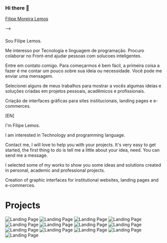 ### Hi there 👋

<div class="badge-base LI-profile-badge" data-locale="pt_BR" data-size="large" data-theme="dark" data-type="HORIZONTAL" data-vanity="filipe-moreira-lemos-a2268216a" data-version="v1"><a class="badge-base__link LI-simple-link" href="https://br.linkedin.com/in/filipe-moreira-lemos-a2268216a?trk=profile-badge">Filipe Moreira Lemos</a></div>

              
-->
### 
Sou Filipe Lemos.

Me interesso por Tecnologia e linguagem de programação.
Procuro colaborar no Front-end ajudar pessoas com solucoes inteligentes.

Entre em contato comigo. Para começarmos é bem fácil, a primeira coisa a fazer é me contar um pouco sobre sua ideia ou necessidade. Você pode me enviar uma mensagem.

Selecionei alguns de meus trabalhos para mostrar a vocês algumas ideias e soluções criadas  em projetos pessoais, acadêmicos e profissionais. 

Criação de interfaces gráficas para sites institucionais, landing pages e e-commerces.



[EN]

I'm Filipe Lemos.

I am interested in Technology and programming language. 

Contact me, I will love to help you with your projects. It's very easy to get started, the first thing to do is tell me a little about your idea, need. You can send me a message.

I selected some of my works to show you some ideas and solutions created in personal, academic and professional projects.

Creation of graphic interfaces for institutional websites, landing pages and e-commerces.




<h1>Projects</h1>

<img src="https://github.com/filipemoreiralemos/FilipeMoreiraLemos/blob/main/page1.png" alt="Landing Page ">

<img src="https://github.com/filipemoreiralemos/FilipeMoreiraLemos/blob/main/page2.png" alt="Landing Page">


<img src="https://github.com/filipemoreiralemos/FilipeMoreiraLemos/blob/main/page10.png" alt="Landing Page">


<img src="https://github.com/filipemoreiralemos/FilipeMoreiraLemos/blob/main/page11.png" alt="Landing Page">


<img src="https://github.com/filipemoreiralemos/FilipeMoreiraLemos/blob/main/page12.png" alt="Landing Page">





<img src="https://github.com/filipemoreiralemos/FilipeMoreiraLemos/blob/main/page14.png" alt="Landing Page">


<img src="https://github.com/filipemoreiralemos/FilipeMoreiraLemos/blob/main/page15.png" alt="Landing Page">



<img src="https://github.com/filipemoreiralemos/FilipeMoreiraLemos/blob/main/page16.png" alt="Landing Page">

<img src="https://github.com/filipemoreiralemos/FilipeMoreiraLemos/blob/main/page5.png" alt="Landing Page">

<img src="https://github.com/filipemoreiralemos/FilipeMoreiraLemos/blob/main/page6.png" alt="Landing Page">


<img src="https://github.com/filipemoreiralemos/FilipeMoreiraLemos/blob/main/page7.png" alt="Landing Page">


<img src="https://github.com/filipemoreiralemos/FilipeMoreiraLemos/blob/main/page8.png" alt="Landing Page">

<img src="https://github.com/filipemoreiralemos/FilipeMoreiraLemos/blob/main/page2.png" alt="Landing Page">
